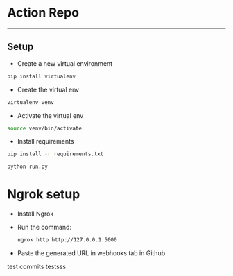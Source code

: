 # Action Repo

*******************

## Setup

* Create a new virtual environment

```bash
pip install virtualenv
```

* Create the virtual env

```bash
virtualenv venv
```

* Activate the virtual env

```bash
source venv/bin/activate
```

* Install requirements

```bash
pip install -r requirements.txt
```

```bash
python run.py
```

# Ngrok setup

* Install Ngrok

* Run the command:
  ```bash
  ngrok http http://127.0.0.1:5000
  ```
* Paste the generated URL in webhooks tab in Github


test commits
testsss
